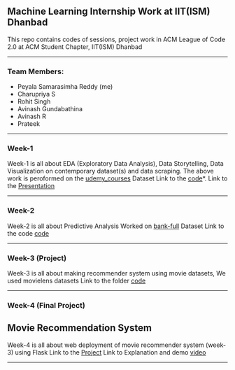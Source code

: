 ## Machine Learning Internship Work at IIT(ISM) Dhanbad
This repo contains codes of sessions, project work in ACM League of Code 2.0 at ACM Student Chapter, IIT(ISM) Dhanbad
***
### Team Members:
- Peyala Samarasimha Reddy (me)
- Charupriya S
- Rohit Singh
- Avinash Gundabathina
- Avinash R
- Prateek
***
### Week-1
Week-1 is all about EDA (Exploratory Data Analysis), Data Storytelling, Data Visualization on
contemporary dataset(s) and data scraping.
The above work is peroformed on the [udemy_courses](https://github.com/samarsreddy/ACM-IIT-Machine-Learning-Internship/blob/master/Week-1%20Assignment/udemy_courses.csv) Dataset
Link to the [code](https://github.com/samarsreddy/ACM-IIT-Machine-Learning-Internship/blob/master/Week-1%20Assignment/Week%201%20assignment.ipynb)*.
Link to the [Presentation](https://github.com/samarsreddy/ACM-IIT-Machine-Learning-Internship/blob/master/Week-1%20Assignment/Week-1%20Assignment-1.pptx)
***
### Week-2 
Week-2 is all about Predictive Analysis 
Worked on [bank-full](https://github.com/samarsreddy/ACM-IIT-Machine-Learning-Internship/blob/master/Week-2%20Assignment/bank-full.csv) Dataset
Link to the code [code](https://github.com/samarsreddy/ACM-IIT-Machine-Learning-Internship/blob/master/Week-2%20Assignment/Week-2%20Assignment.ipynb)
***
### Week-3 (Project)
Week-3 is all about making recommender system using movie datasets, We used movielens datasets
Link to the folder [code](https://github.com/samarsreddy/ACM-IIT-Machine-Learning-Internship/tree/master/Week-3%20Assignment)
***
### Week-4 (Final Project)
## Movie Recommendation System
Week-4 is all about web deployment of movie recommender system (week-3) using Flask
Link to the [Project](https://github.com/samarsreddy/ACM-IIT-Machine-Learning-Internship/tree/master/Week-4%20Final%20Project)
Link to Explanation and demo [video](https://github.com/samarsreddy/ACM-IIT-Machine-Learning-Internship/blob/master/Week-4%20Final%20Project/Movie%20Recommendation%20System%20App%20demo.mp4)
***
